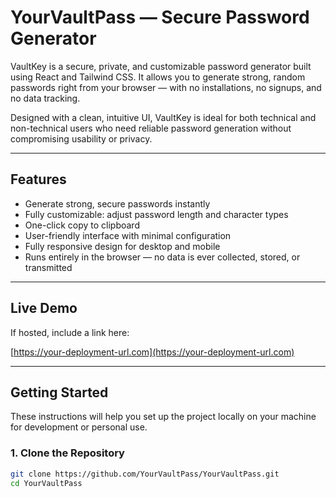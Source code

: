 # YourVaultPass — Secure Password Generator

VaultKey is a secure, private, and customizable password generator built using React and Tailwind CSS. It allows you to generate strong, random passwords right from your browser — with no installations, no signups, and no data tracking.

Designed with a clean, intuitive UI, VaultKey is ideal for both technical and non-technical users who need reliable password generation without compromising usability or privacy.

---

## Features

- Generate strong, secure passwords instantly
- Fully customizable: adjust password length and character types
- One-click copy to clipboard
- User-friendly interface with minimal configuration
- Fully responsive design for desktop and mobile
- Runs entirely in the browser — no data is ever collected, stored, or transmitted

---

## Live Demo

If hosted, include a link here:

[https://your-deployment-url.com](https://your-deployment-url.com)

---

## Getting Started

These instructions will help you set up the project locally on your machine for development or personal use.

### 1. Clone the Repository

```bash
git clone https://github.com/YourVaultPass/YourVaultPass.git
cd YourVaultPass
